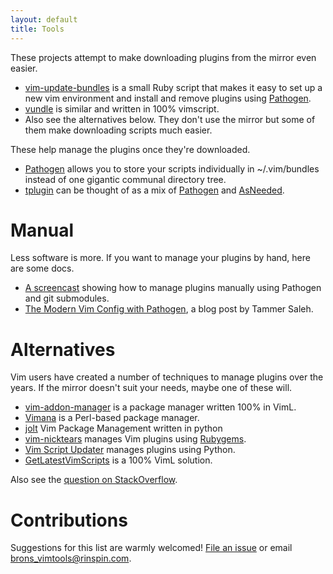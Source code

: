 ```yaml
---
layout: default
title: Tools
---
```


These projects attempt to make downloading plugins from the
mirror even easier.

 * [vim-update-bundles](http://github.com/bronson/vim-update-bundles)
   is a small Ruby script that makes it easy to set up a new vim
   environment and install and remove plugins using [Pathogen].
 * [vundle](http://github.com/gmarik/vundle) is similar and written
   in 100% vimscript.
 * Also see the alternatives below.  They don't use the mirror but
   some of them make downloading scripts much easier.

These help manage the plugins once they're downloaded.

 * [Pathogen] allows you to store your scripts individually in
   ~/.vim/bundles instead of one gigantic communal directory tree.
 * [tplugin](http://github.com/tomtom/tplugin_vim)
   can be thought of as a mix of [Pathogen] and
   [AsNeeded](http://github.com/vim-scripts/AsNeeded).

# Manual

Less software is more.  If you want to manage your plugins
by hand, here are some docs.

 * [A screencast](http://vimcasts.org/episodes/synchronizing-plugins-with-git-submodules-and-pathogen/)
   showing how to manage plugins manually using Pathogen and git submodules.
 * [The Modern Vim Config with Pathogen](http://tammersaleh.com/posts/the-modern-vim-config-with-pathogen),
   a blog post by Tammer Saleh.

# Alternatives

Vim users have created a number of techniques to manage plugins
over the years.  If the mirror doesn't suit your needs, maybe one of
these will.

 * [vim-addon-manager](http://github.com/MarcWeber/vim-addon-manager)
   is a package manager written 100% in VimL.
 * [Vimana](http://github.com/c9s/Vimana) is a Perl-based package manager.
 * [jolt](http://github.com/vimjolts/jolt)
    Vim Package Management written in python
 * [vim-nicktears](http://github.com/carllerche/vim-nicktears) manages
   Vim plugins using [Rubygems](http://rubygems.org/).
 * [Vim Script Updater](http://www.vim.org/scripts/script.php?script_id=3135)
   manages plugins using Python.
 * [GetLatestVimScripts](http://www.vim.org/scripts/script.php?script_id=642)
   is a 100% VimL solution.

Also see the [question on StackOverflow](http://stackoverflow.com/questions/2458398/package-management-for-vim).

# Contributions

Suggestions for this list are warmly welcomed!
[File an issue](http://github.com/vim-scripts/vim-scripts.github.com/issues)
or email
[brons_vimtools@rinspin.com](mailto:brons_vimtools@rinspin.com).

[Pathogen]:http://github.com/tpope/vim-pathogen


